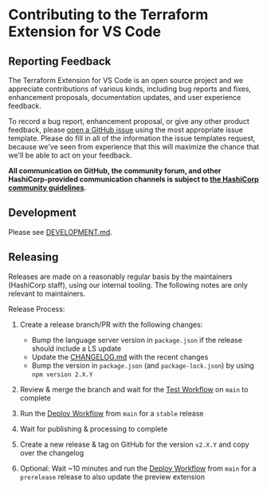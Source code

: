 # Contributing to the Terraform Extension for VS Code

## Reporting Feedback

The Terraform Extension for VS Code is an open source project and we appreciate
contributions of various kinds, including bug reports and fixes,
enhancement proposals, documentation updates, and user experience feedback.

To record a bug report, enhancement proposal, or give any other product
feedback, please [open a GitHub issue](https://github.com/hashicorp/vscode-terraform/issues/new/choose)
using the most appropriate issue template. Please do fill in all of the
information the issue templates request, because we've seen from experience that
this will maximize the chance that we'll be able to act on your feedback.

**All communication on GitHub, the community forum, and other HashiCorp-provided
communication channels is subject to
[the HashiCorp community guidelines](https://www.hashicorp.com/community-guidelines).**

## Development

Please see [DEVELOPMENT.md](../DEVELOPMENT.md).

## Releasing

Releases are made on a reasonably regular basis by the maintainers (HashiCorp staff), using our internal tooling. The following notes are only relevant to maintainers.

Release Process:

1. Create a release branch/PR with the following changes:

   - Bump the language server version in `package.json` if the release should include a LS update
   - Update the [CHANGELOG.md](../CHANGELOG.md) with the recent changes
   - Bump the version in `package.json` (and `package-lock.json`) by using `npm version 2.X.Y`

1. Review & merge the branch and wait for the [Test Workflow](https://github.com/hashicorp/vscode-terraform/actions/workflows/test.yml) on `main` to complete
1. Run the [Deploy Workflow](https://github.com/hashicorp/vscode-terraform/actions/workflows/deploy.yml) from `main` for a `stable` release
1. Wait for publishing & processing to complete
1. Create a new release & tag on GitHub for the version `v2.X.Y` and copy over the changelog
1. Optional: Wait ~10 minutes and run the [Deploy Workflow](https://github.com/hashicorp/vscode-terraform/actions/workflows/deploy.yml) from `main` for a `prerelease` release to also update the preview extension
